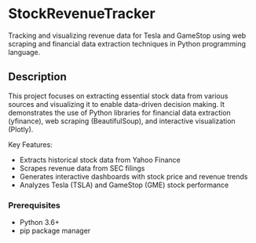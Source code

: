 # StockRevenueTracker
Tracking and visualizing revenue data for Tesla and GameStop using web scraping and financial data extraction techniques in Python programming language.

## Description
This project focuses on extracting essential stock data from various sources and visualizing it to enable data-driven decision making. It demonstrates the use of Python libraries for financial data extraction (yfinance), web scraping (BeautifulSoup), and interactive visualization (Plotly).

Key Features:
- Extracts historical stock data from Yahoo Finance
- Scrapes revenue data from SEC filings
- Generates interactive dashboards with stock price and revenue trends
- Analyzes Tesla (TSLA) and GameStop (GME) stock performance

### Prerequisites
- Python 3.6+
- pip package manager